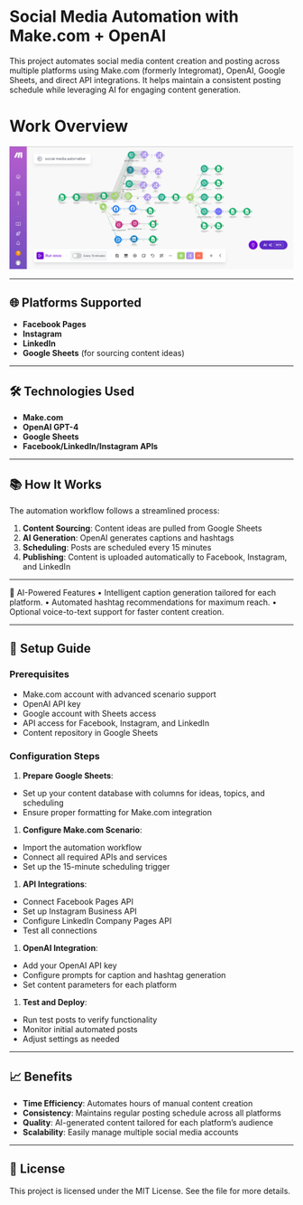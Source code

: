# Social Media Automation with Make.com + OpenAI

This project automates social media content creation and posting across multiple platforms using Make.com (formerly Integromat), OpenAI, Google Sheets, and direct API integrations. It helps maintain a consistent posting schedule while leveraging AI for engaging content generation.

# Work Overview
![Workflow Automation](workflow_automation.png)

-----

## 🌐 Platforms Supported

- **Facebook Pages**
- **Instagram**
- **LinkedIn**
- **Google Sheets** (for sourcing content ideas)

-----

## 🛠️ Technologies Used

- **Make.com**
- **OpenAI GPT-4**
- **Google Sheets**
- **Facebook/LinkedIn/Instagram APIs**

-----

## 📚 How It Works

The automation workflow follows a streamlined process:

1. **Content Sourcing**: Content ideas are pulled from Google Sheets
1. **AI Generation**: OpenAI generates captions and hashtags
1. **Scheduling**: Posts are scheduled every 15 minutes
1. **Publishing**: Content is uploaded automatically to Facebook, Instagram, and LinkedIn

-----

🧠 AI-Powered Features
	•	Intelligent caption generation tailored for each platform.
	•	Automated hashtag recommendations for maximum reach.
	•	Optional voice-to-text support for faster content creation.

-----

## 🚀 Setup Guide

### Prerequisites

- Make.com account with advanced scenario support
- OpenAI API key
- Google account with Sheets access
- API access for Facebook, Instagram, and LinkedIn
- Content repository in Google Sheets

### Configuration Steps

1. **Prepare Google Sheets**:
- Set up your content database with columns for ideas, topics, and scheduling
- Ensure proper formatting for Make.com integration
1. **Configure Make.com Scenario**:
- Import the automation workflow
- Connect all required APIs and services
- Set up the 15-minute scheduling trigger
1. **API Integrations**:
- Connect Facebook Pages API
- Set up Instagram Business API
- Configure LinkedIn Company Pages API
- Test all connections
1. **OpenAI Integration**:
- Add your OpenAI API key
- Configure prompts for caption and hashtag generation
- Set content parameters for each platform
1. **Test and Deploy**:
- Run test posts to verify functionality
- Monitor initial automated posts
- Adjust settings as needed

-----

## 📈 Benefits

- **Time Efficiency**: Automates hours of manual content creation
- **Consistency**: Maintains regular posting schedule across all platforms
- **Quality**: AI-generated content tailored for each platform’s audience
- **Scalability**: Easily manage multiple social media accounts

-----

## 📜 License

This project is licensed under the MIT License. See the <LICENSE> file for more details.
